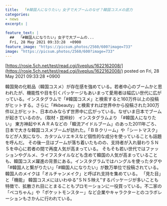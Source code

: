 ```yaml
---
title:  「#韓国人になりたい」女子で大ブームのなぜ？韓国コスメの底力 
categories:
- news
excerpt: |
  
feature_text: |
  ##  「#韓国人になりたい」女子で大ブームの...
  Fri, 28 May 2021 09:33:28  +0900
feature_image: "https://picsum.photos/2560/600?image=733"
image: "https://picsum.photos/2560/600?image=733"
---
```


[https://rosie.5ch.net/test/read.cgi/liveplus/1622162008/](https://rosie.5ch.net/test/read.cgi/liveplus/1622162008/)
posted on Fri, 28 May 2021 09:33:28  +0900

<!--more-->

韓国発の化粧品（韓国コスメ）が存在感を強めている。若者中心のブームかと思われたが、機能性や目を引くパッケージもあいまって愛用者は幅広い世代に広がっている。インスタグラムで「#韓国コスメ」と検索すると160万件以上の投稿がヒットする。さらに「#kbeauty」と検索すれば世界中から投稿された300万件以上がヒット、日本のみならず世界中に広がっている。なぜいま日本でブームが起きているのか。（取材・昆梓紗） インスタグラムより 「#韓国人になりたい」 東方神起やＫＡＲＡなどの「韓流アイドルブーム」のあった2011年ごろ、日本で大きな韓国コスメブームが訪れた。「ＢＢクリーム」や「シートマスク」などが人気になり、カタツムリエキスなど個性的な成分を使っていることも話題を呼んだ。 その後一旦はブームが落ち着いたものの、支持者が入れ替わりＳＮＳを中心に若者の間で再度人気が高まっている。 そもそも若い世代ではファッションやグルメ、ライフスタイルなども含めて韓国の人気が高まっていることも、韓国コスメ躍進の背景にある。インスタグラムではハングルを使ったタグや「#韓国人と繋がりたい」「#韓国人になりたい」が数万単位で投稿されている。韓国人のメイクは「オルチャンメイク」と呼ばれ支持を集めている。 「見た目」と「機能」 韓国コスメにはいわゆる“ＳＮＳ映え”するパッケージが多いことも特徴で、拡散され目にとまることもプロモーションに一役買っている。不二家の「ペコちゃん」や「ポケットモンスター」など企業やキャラクターとのコラボレーションもさかんに行われている。

